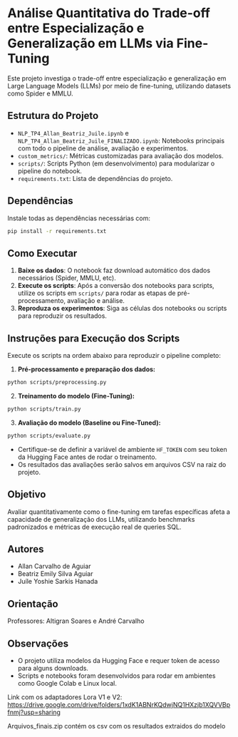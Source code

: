 # Análise Quantitativa do Trade-off entre Especialização e Generalização em LLMs via Fine-Tuning

Este projeto investiga o trade-off entre especialização e generalização em Large Language Models (LLMs) por meio de fine-tuning, utilizando datasets como Spider e MMLU.

## Estrutura do Projeto

- `NLP_TP4_Allan_Beatriz_Juile.ipynb` e `NLP_TP4_Allan_Beatriz_Juile_FINALIZADO.ipynb`: Notebooks principais com todo o pipeline de análise, avaliação e experimentos.
- `custom_metrics/`: Métricas customizadas para avaliação dos modelos.
- `scripts/`: Scripts Python (em desenvolvimento) para modularizar o pipeline do notebook.
- `requirements.txt`: Lista de dependências do projeto.

## Dependências

Instale todas as dependências necessárias com:

```bash
pip install -r requirements.txt
```

## Como Executar

1. **Baixe os dados**: O notebook faz download automático dos dados necessários (Spider, MMLU, etc).
2. **Execute os scripts**: Após a conversão dos notebooks para scripts, utilize os scripts em `scripts/` para rodar as etapas de pré-processamento, avaliação e análise.
3. **Reproduza os experimentos**: Siga as células dos notebooks ou scripts para reproduzir os resultados.

## Instruções para Execução dos Scripts

Execute os scripts na ordem abaixo para reproduzir o pipeline completo:

1. **Pré-processamento e preparação dos dados:**

```bash
python scripts/preprocessing.py
```

2. **Treinamento do modelo (Fine-Tuning):**

```bash
python scripts/train.py
```

3. **Avaliação do modelo (Baseline ou Fine-Tuned):**

```bash
python scripts/evaluate.py
```

- Certifique-se de definir a variável de ambiente `HF_TOKEN` com seu token da Hugging Face antes de rodar o treinamento.
- Os resultados das avaliações serão salvos em arquivos CSV na raiz do projeto.

## Objetivo

Avaliar quantitativamente como o fine-tuning em tarefas específicas afeta a capacidade de generalização dos LLMs, utilizando benchmarks padronizados e métricas de execução real de queries SQL.

## Autores

- Allan Carvalho de Aguiar
- Beatriz Emily Silva Aguiar
- Juíle Yoshie Sarkis Hanada

## Orientação

Professores: Altigran Soares e André Carvalho

## Observações

- O projeto utiliza modelos da Hugging Face e requer token de acesso para alguns downloads.
- Scripts e notebooks foram desenvolvidos para rodar em ambientes como Google Colab e Linux local.

Link com os adaptadores Lora V1 e V2:
<https://drive.google.com/drive/folders/1xdK1ABNrKQdwjNQ1HXzjb1XQVVBpfnmj?usp=sharing>

Arquivos_finais.zip contém os csv com os resultados extraidos do modelo
